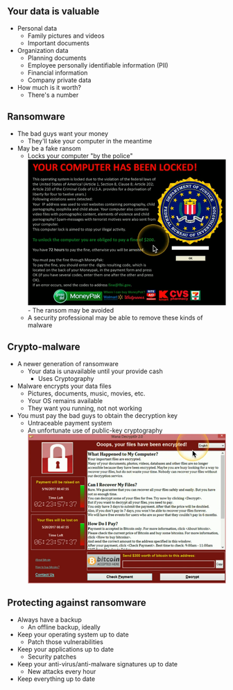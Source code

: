 ## Your data is valuable
- Personal data
	- Family pictures and videos
	- Important documents
- Organization data
	- Planning documents
	- Employee personally identifiable information (PII)
	- Financial information
	- Company private data
- How much is it worth?
	- There's a number

## Ransomware
- The bad guys want your money
	- They'll take your computer in the meantime
- May be a fake ransom
	- Locks your computer "by the police"
![](Images/Pasted%20image%2020231127205527.png)- The ransom may be avoided
	- A security professional may be able to remove these kinds of malware

## Crypto-malware
- A newer generation of ransomware
	- Your data is unavailable until your provide cash
		- Uses Cryptography
- Malware encrypts your data files
	- Pictures, documents, music, movies, etc.
	- Your OS remains available
	- They want you running, not not working
- You must pay the bad guys to obtain the decryption key
	- Untraceable payment system
	- An unfortunate use of public-key cryptography
![](Images/Pasted%20image%2020231127205747.png)
## Protecting against ransomware
- Always have a backup
	- An offline backup, ideally
- Keep your operating system up to date
	- Patch those vulnerabilities
- Keep your applications up to date
	- Security patches
- Keep your anti-virus/anti-malware signatures up to date
	- New attacks every hour
- Keep everything up to date

